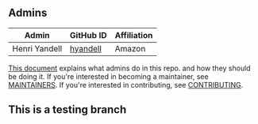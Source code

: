 ## Admins

| Admin           | GitHub ID                               | Affiliation |
| --------------- | --------------------------------------- | ----------- |
| Henri Yandell   | [hyandell](https://github.com/hyandell) | Amazon      |

[This document](https://github.com/opensearch-project/.github/blob/main/ADMINS.md) explains what admins do in this repo. and how they should be doing it. If you're interested in becoming a maintainer, see [MAINTAINERS](MAINTAINERS.md). If you're interested in contributing, see [CONTRIBUTING](CONTRIBUTING.md).

## This is a testing branch
